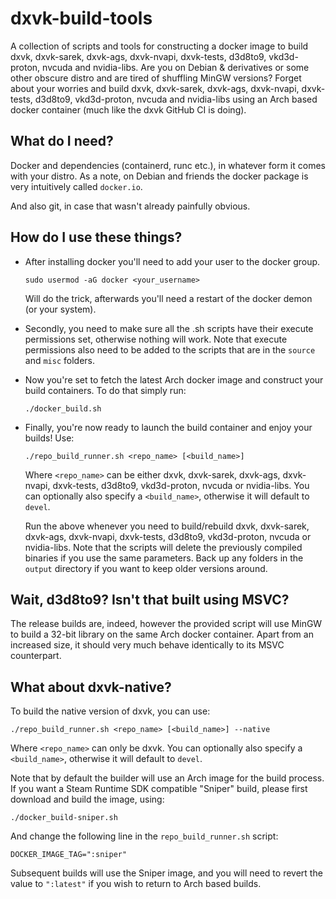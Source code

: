 ﻿# dxvk-build-tools

A collection of scripts and tools for constructing a docker image to build dxvk, dxvk-sarek, dxvk-ags, dxvk-nvapi, dxvk-tests, d3d8to9, vkd3d-proton, nvcuda and nvidia-libs. Are you on Debian & derivatives or some other obscure distro and are tired of shuffling MinGW versions? Forget about your worries and build dxvk, dxvk-sarek, dxvk-ags, dxvk-nvapi, dxvk-tests, d3d8to9, vkd3d-proton, nvcuda and nvidia-libs using an Arch based docker container (much like the dxvk GitHub CI is doing).

## What do I need?

Docker and dependencies (containerd, runc etc.), in whatever form it comes with your distro. As a note, on Debian and friends the docker package is very intuitively called `docker.io`.

And also git, in case that wasn't already painfully obvious.

## How do I use these things?

* After installing docker you'll need to add your user to the docker group.
  
    `sudo usermod -aG docker <your_username>`
  
    Will do the trick, afterwards you'll need a restart of the docker demon (or your system).

* Secondly, you need to make sure all the .sh scripts have their execute permissions set, otherwise nothing will work. Note that execute permissions also need to be added to the scripts that are in the `source` and `misc` folders.

* Now you're set to fetch the latest Arch docker image and construct your build containers. To do that simply run:
  
    `./docker_build.sh`

* Finally, you're now ready to launch the build container and enjoy your builds! Use:
  
    `./repo_build_runner.sh <repo_name> [<build_name>]`
  
    Where `<repo_name>` can be either dxvk, dxvk-sarek, dxvk-ags, dxvk-nvapi, dxvk-tests, d3d8to9, vkd3d-proton, nvcuda or nvidia-libs. You can optionally also specify a `<build_name>`, otherwise it will default to `devel`.
  
    Run the above whenever you need to build/rebuild dxvk, dxvk-sarek, dxvk-ags, dxvk-nvapi, dxvk-tests, d3d8to9, vkd3d-proton, nvcuda or nvidia-libs. Note that the scripts will delete the previously compiled binaries if you use the same parameters. Back up any folders in the `output` directory if you want to keep older versions around.

## Wait, d3d8to9? Isn't that built using MSVC?

The release builds are, indeed, however the provided script will use MinGW to build a 32-bit library on the same Arch docker container. Apart from an increased size, it should very much behave identically to its MSVC counterpart.

## What about dxvk-native?

To build the native version of dxvk, you can use:

`./repo_build_runner.sh <repo_name> [<build_name>] --native`

Where `<repo_name>` can only be dxvk. You can optionally also specify a `<build_name>`, otherwise it will default to `devel`.

Note that by default the builder will use an Arch image for the build process. If you want a Steam Runtime SDK compatible "Sniper" build, please first download and build the image, using:

`./docker_build-sniper.sh`

And change the following line in the `repo_build_runner.sh` script:

`DOCKER_IMAGE_TAG=":sniper"`

Subsequent builds will use the Sniper image, and you will need to revert the value to `":latest"` if you wish to return to Arch based builds.

